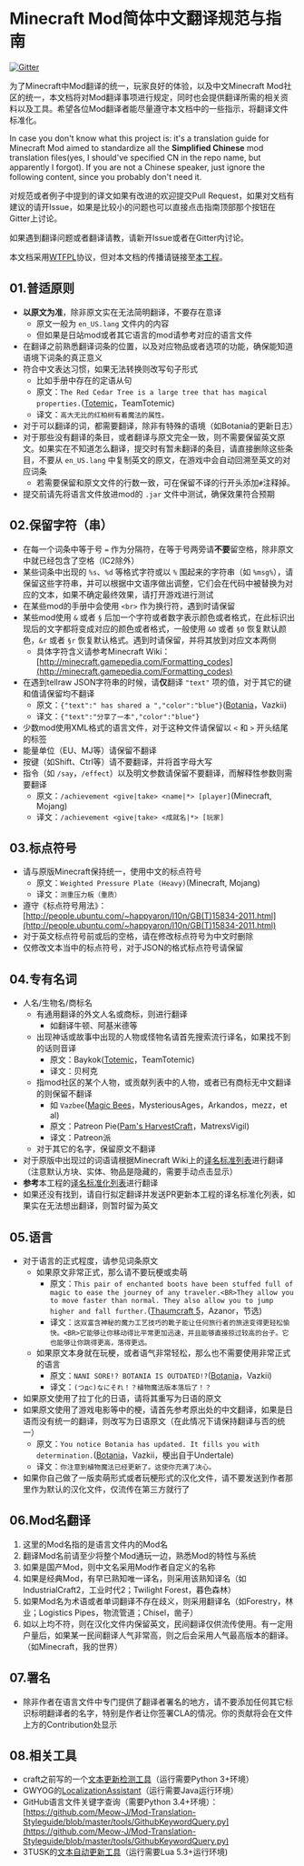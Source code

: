 # Minecraft Mod简体中文翻译规范与指南

[![Gitter](https://badges.gitter.im/Meow-J/Mod-Translation-Styleguide.svg)](https://gitter.im/Meow-J/Mod-Translation-Styleguide?utm_source=badge&utm_medium=badge&utm_campaign=pr-badge)

为了Minecraft中Mod翻译的统一，玩家良好的体验，以及中文Minecraft Mod社区的统一，本文档将对Mod翻译事项进行规定，同时也会提供翻译所需的相关资料以及工具。希望各位Mod翻译者能尽量遵守本文档中的一些指示，将翻译文件标准化。

In case you don't know what this project is: it's a translation guide for Minecraft Mod aimed to standardize all the **Simplified Chinese** mod translation files(yes, I should've specified CN in the repo name, but apparently I forgot). If you are not a Chinese speaker, just ignore the following content, since you probably don't need it.

对规范或者例子中提到的译文如果有改进的欢迎提交Pull Request，如果对文档有建议的请开Issue，如果是比较小的问题也可以直接点击指南顶部那个按钮在Gitter上讨论。

如果遇到翻译问题或者翻译请教，请新开Issue或者在Gitter内讨论。

本文档采用[WTFPL](http://www.wtfpl.net/about/)协议，但对本文档的传播请链接至[本工程](https://github.com/Meow-J/Mod-Translation-Styleguide)。

## 01.普适原则

- **以原文为准**，除非原文实在无法简明翻译，不要存在意译
	- 原文一般为 `en_US.lang` 文件内的内容
	- 但如果是日站mod或者其它语言的mod请参考对应的语言文件
- 在翻译之前熟悉翻译词条的位置，以及对应物品或者选项的功能，确保能知道语境下词条的真正意义
- 符合中文表达习惯，如果无法转换则改写句子形式
	- 比如手册中存在的定语从句
	- 原文：`The Red Cedar Tree is a large tree that has magical properties.`([Totemic](https://github.com/TeamTotemic/Totemic)，TeamTotemic)
	- 译文：`高大无比的红柏树有着魔法的属性。`
- 对于可以翻译的词，都需要翻译，除非有特殊的语境（如Botania的更新日志）
- 对于那些没有翻译的条目，或者翻译与原文完全一致，则不需要保留英文原文。如果实在不知道怎么翻译，提交时有暂未翻译的条目，请直接删除这些条目，不要从 `en_US.lang` 中复制英文的原文，在游戏中会自动回溯至英文的对应词条
	- 若需要保留和原文文件的行数一致，可在保留不译的行开头添加`#`注释掉。 
- 提交前请先将语言文件放进mod的 `.jar` 文件中测试，确保效果符合预期

## 02.保留字符（串）

- 在每一个词条中等于号 `=` 作为分隔符，在等于号两旁请**不要**留空格，除非原文中就已经包含了空格（IC2除外）
- 某些词条中出现的 `%s`、`%d` 等格式字符或以 `%` 围起来的字符串（如 `%msg%`），请保留这些字符串，并可以根据中文语序做出调整，它们会在代码中被替换为对应的文本，如果不确定最终效果，请打开游戏进行测试
- 在某些mod的手册中会使用 `<br>` 作为换行符，遇到时请保留
- 某些mod使用 `&` 或者 `§` 后加一个字符或者数字表示颜色或者格式，在此标识出现后的文字都将变成对应的颜色或者格式，一般使用 `&0` 或者 `§0` 恢复默认颜色，`&r` 或者 `§r` 恢复默认格式。遇到时请保留，并将其放到对应文本两侧
	- 具体字符含义请参考Minecraft Wiki：[http://minecraft.gamepedia.com/Formatting_codes](http://minecraft.gamepedia.com/Formatting_codes)
- 在遇到tellraw JSON字符串的时候，请**仅**翻译 `"text"` 项的值，对于其它的键和值请保留均不翻译
	- 原文：`{"text":" has shared a ","color":"blue"}`([Botania](https://github.com/Vazkii/Botania)，Vazkii)
	- 译文：`{"text":"分享了一本","color":"blue"}`
- 少数mod使用XML格式的语言文件，对于这种文件请保留以 `<` 和 `>` 开头结尾的标签
- 能量单位（EU、MJ等）请保留不翻译
- 按键（如Shift、Ctrl等）请不要翻译，并将首字母大写
- 指令（如 `/say`，`/effect`）以及明文参数请保留不要翻译，而解释性参数则需要翻译
	- 原文：`/achievement <give|take> <name|*> [player]`(Minecraft, Mojang)
	- 译文：`/achievement <give|take> <成就名|*> [玩家]`

## 03.标点符号

- 请与原版Minecraft保持统一，使用中文的标点符号
	- 原文：`Weighted Pressure Plate (Heavy)`(Minecraft, Mojang)
	- 译文：`测重压力板（重质）`
- 遵守《标点符号用法》：[http://people.ubuntu.com/~happyaron/l10n/GB(T)15834-2011.html](http://people.ubuntu.com/~happyaron/l10n/GB(T)15834-2011.html)
- 对于英文标点符号前或后的空格，请在修改标点符号为中文时删除
- 仅修改文本当中的标点符号，对于JSON的格式标点符号请保留

## 04.专有名词

- 人名/生物名/商标名
	- 有通用翻译的外文人名或商标，则进行翻译
		- 如翻译牛顿、阿基米德等
	- 出现神话或故事中出现的人物或怪物名请首先搜索流行译名，如果找不到的话则音译
		- 原文：Baykok([Totemic](https://github.com/TeamTotemic/Totemic)，TeamTotemic)
		- 译文：贝柯克
	- 指mod社区的某个人物，或贡献列表中的人物，或者已有商标无中文翻译的则保留不翻译
		- 如 `Vazbee`([Magic Bees](https://github.com/MagicBees/MagicBees)，MysteriousAges，Arkandos，mezz，et al)
		- 原文：Patreon Pie([Pam's HarvestCraft](https://github.com/MatrexsVigil/harvestcraft)，MatrexsVigil)
		- 译文：Patreon派
	- 对于其它的名字，保留原文不翻译
- 对于原版中出现过的词语请根据Minecraft Wiki上的[译名标准列表](http://minecraft-zh.gamepedia.com/Minecraft_Wiki:%E8%AF%91%E5%90%8D%E6%A0%87%E5%87%86%E5%8C%96)进行翻译（注意默认方块、实体、物品是隐藏的，需要手动点击显示）
- **参考**本工程的[译名标准化列表](https://github.com/Meow-J/Mod-Translation-Styleguide/blob/master/glossary.md)进行翻译
- 如果还没有找到，请自行拟定翻译并发送PR更新本工程的译名标准化列表，如果实在无法想出翻译，则暂时留为英文

## 05.语言

- 对于语言的正式程度，请参见词条原文
	- 如果原文非常正式，那么请不要玩梗或卖萌
		- 原文：`This pair of enchanted boots have been stuffed full of magic to ease the journey of any traveler.<BR>They allow you to move faster than normal. They also allow you to jump higher and fall further.`([Thaumcraft 5](https://github.com/Azanor/thaumcraft-5)，Azanor，节选)
		- 译文：`这双富含神秘的魔力工艺技巧的靴子能让任何旅行者的旅途变得更轻松愉快。<BR>它能够让你移动得比平常更加迅速，并且能够直接掠过较高的台子。它也能够让你跳得更高，落得更远。`
	- 如果原文本身就在玩梗，或者语气非常轻松，那么也不需要使用非常正式的语言
		- 原文：`NANI SORE!? BOTANIA IS OUTDATED!?`([Botania](https://github.com/Vazkii/Botania)，Vazkii)
		- 译文：`(つд⊂)なにそれ！？植物魔法版本落后了！？`
- 如果原文使用了拉丁化的日语，请将其重写为日语的原文
- 如果原文使用了游戏电影等中的梗，请首先参考原出处的中文翻译，如果是日语而没有统一的翻译，则改写为日语原文（在此情况下请保持翻译与否的统一）
	- 原文：`You notice Botania has updated. It fills you with determination.`([Botania](https://github.com/Vazkii/Botania)，Vazkii，梗出自于Undertale)
	- 译文：`你注意到植物魔法已经更新了。这使你充满了决心。`
- 如果你自己做了一版卖萌形式或者玩梗形式的汉化文件，请不要发送到作者那里作为默认的汉化文件，仅流传在第三方就行了

## 06.Mod名翻译

1. 这里的Mod名指的是语言文件内的Mod名
2. 翻译Mod名前请至少将整个Mod通玩一边，熟悉Mod的特性与系统
3. 如果是国产Mod，则中文名采用Mod作者自定义的名称
4. 如果是经典Mod，有早已熟知唯一译名，则采用该熟知译名（如IndustrialCraft2，工业时代2；Twilight Forest，暮色森林）
5. 如果Mod名为术语或者单词翻译不存在歧义，则采用翻译名（如Forestry，林业；Logistics Pipes，物流管道；Chisel，凿子）
6. 如以上均不符，则在汉化文件内保留英文，民间翻译仅供流传使用。有一定用户量后，如果某一民间翻译人气非常高，则之后会采用人气最高版本的翻译。（如Minecraft，我的世界）

## 07.署名

- 除非作者在语言文件中专门提供了翻译者署名的地方，请不要添加任何其它标识标明翻译者的名字，特别是作者让你签署CLA的情况。你的贡献将会在文件上方的Contribution处显示

## 08.相关工具

- craft之前写的一个[文本更新检测工具](https://github.com/crafteverywhere/Craft_Minecraft_Mod_Localization/blob/master/lang_checker.py)（运行需要Python 3+环境）
- GWYOG的[LocalizationAssistant](https://github.com/GWYOG/LocalizationAssistant)（运行需要Java运行环境）
- GitHub语言文件关键字查询（需要Python 3.4+环境）：[https://github.com/Meow-J/Mod-Translation-Styleguide/blob/master/tools/GithubKeywordQuery.py](https://github.com/Meow-J/Mod-Translation-Styleguide/blob/master/tools/GithubKeywordQuery.py)
- 3TUSK的[文本自动更新工具](https://github.com/3TUSK/TemporaryLocalization/blob/1.9/Tool_Update.lua)（运行需要Lua 5.3+运行环境)
